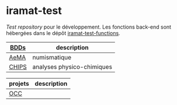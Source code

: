 # iramat-test

*Test repository* pour le développement. Les fonctions back-end sont hébergées dans le dépôt [iramat-test-functions](https://github.com/zoometh/iramat-test-functions).

| [BDDs](https://github.com/zoometh/iramat-test/tree/main/dbs)       | description                               |
|--------------------|-------------------------------------|
| [AeMA](dbs/aema)   |   numismatique                            |
| [CHIPS](dbs/chips) |   analyses physico-chimiques              |



| projets           | description                               |
|--------------------|-------------------------------------|
| [OCC](https://github.com/zoometh/iramat-test/tree/main/projects/occ)          |                              |

